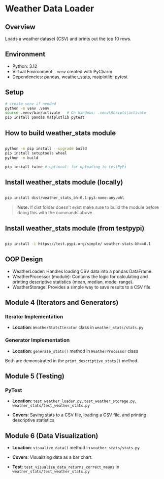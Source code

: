 # Weather Data Loader

## Overview
Loads a weather dataset (CSV) and prints out the top 10 rows.

## Environment
* Python: 3.12  
* Virtual Environment: `.venv` created with PyCharm  
* Dependencies: pandas, weather_stats, matplotlib, pytest 

## Setup
```bash
# create venv if needed
python -m venv .venv
source .venv/bin/activate   # On Windows: .venv\Scripts\activate
pip install pandas matplotlib pytest

```

## How to build weather_stats module
```bash

python -m pip install --upgrade build
pip install setuptools wheel
python -m build

pip install twine # optional: for uploading to testPyPi
```


## Install weather_stats module (locally)
```bash

pip install dist/weather_stats_bh-0.1-py3-none-any.whl
```
> **Note:** If dist folder doesn't exist make sure to build the module before doing this with the commands above.

## Install weather_stats module (from testpypi)
```bash

pip install -i https://test.pypi.org/simple/ weather-stats-bh==0.1
```

## OOP Design

* WeatherLoader: Handles loading CSV data into a pandas DataFrame.
* WeatherProcessor (module): Contains the logic for calculating and printing descriptive statistics (mean, median, mode, range).
* WeatherStorage: Provides a simple way to save results to a CSV file.


## Module 4 (Iterators and Generators)

### Iterator Implementation
- **Location**: `WeatherStatsIterator` class in `weather_stats/stats.py`

### Generator Implementation
- **Location**: `generate_stats()` method in `WeatherProcessor` class

Both are demonstrated in the `print_descriptive_stats()` method.

## Module 5 (Testing)

### PyTest
- **Location**: `test_weather_loader.py`, `test_weather_storage.py`, `weather_stats/test_weather_stats.py`

- **Covers**: Saving stats to a CSV file, loading a CSV file, and printing descriptive statistics.


## Module 6 (Data Visualization)
- **Location**: `visualize_data()` method in `weather_stats/stats.py`

- **Covers**: Visualizing data as a bar chart.

- **Test**: `test_visualize_data_returns_correct_means` in `weather_stats/test_weather_stats.py`

